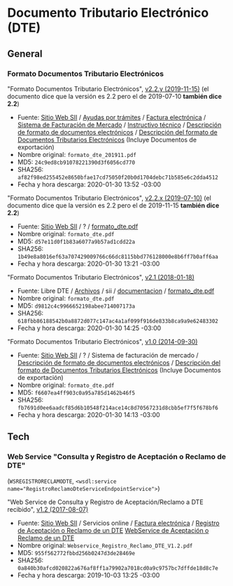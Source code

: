 # Documento Tributario Electrónico (DTE)

## General

### Formato Documentos Tributario Electrónicos

"Formato Documentos Tributario Electrónicos",
[v2.2.y (2019-11-15)](formato-dtes/2019-11-15-formato-dtes-v2.2.y.pdf)
(el documento dice que la versión es 2.2 pero el de 2019-07-10 **también dice 2.2**)

- Fuente:
  [Sitio Web SII](http://homer.sii.cl/)
  / [Ayudas por trámites](http://www.sii.cl/ayudas/ayudas_por_servicios/index.html)
  / [Factura electrónica](http://www.sii.cl/ayudas/ayudas_por_servicios/2004-.html)
  / [Sistema de Facturación de Mercado](http://www.sii.cl/ayudas/ayudas_por_servicios/2004-2007.html)
  / [Instructivo técnico](http://www.sii.cl/ayudas/ayudas_por_servicios/2004-instructivo-2007.html)
  / [Descripción de formato de documentos electrónicos](http://www.sii.cl/factura_electronica/factura_mercado/descripcion_formato.htm)
  / [Descripción del formato de Documentos Tributarios Electrónicos](http://www.sii.cl/factura_electronica/factura_mercado/formato_dte_201911.pdf)
  (Incluye Documentos de exportación)
- Nombre original: `formato_dte_201911.pdf`
- MD5: `24c9ed8cb91078221390d3f6056cd770`
- SHA256: `af82f98ed255452e8650bfae17cd75050f20b0d1704debc71b585e6c2dda4512`
- Fecha y hora descarga: 2020-01-30 13:52 -03:00


"Formato Documentos Tributario Electrónicos",
[v2.2.x (2019-07-10)](formato-dtes/2019-07-10-formato-dtes-v2.2.x.pdf)
(el documento dice que la versión es 2.2 pero el de 2019-11-15 **también dice 2.2**)

- Fuente:
  [Sitio Web SII](http://homer.sii.cl/)
  / ?
  / [formato_dte.pdf](http://www.sii.cl/factura_electronica/formato_dte.pdf)
- Nombre original: `formato_dte.pdf`
- MD5: `d57e11d0f1b83a6077a9b57ad1cdd22a`
- SHA256: `1b49e8a8016ef63a707429009766c66dc8115bbd776128000e8b6ff7b0aff6aa`
- Fecha y hora descarga: 2020-01-30 13:21 -03:00


"Formato Documentos Tributario Electrónicos",
[v2.1 (2018-01-18)](formato-dtes/2018-01-18-formato-dtes-v2.1.pdf)

- Fuente:
  Libre DTE
  / [Archivos](https://archivos.libredte.cl/)
  / sii
  / [documentacion](https://archivos.libredte.cl/sii/documentacion/)
  / [formato_dte.pdf](https://archivos.libredte.cl/sii/documentacion/formato_dte.pdf)
- Nombre original: `formato_dte.pdf`
- MD5: `d9812c4c9966652198abee714007173a`
- SHA256: `618fbb86188542b0a8872d077c147ac4a1af099f916de833b8ca9a9e62483302`
- Fecha y hora descarga: 2020-01-30 14:25 -03:00


"Formato Documentos Tributario Electrónicos",
[v1.0 (2014-09-30)](formato-dtes/2014-09-30-formato-dtes-v1.0.pdf)

- Fuente:
  [Sitio Web SII](http://homer.sii.cl/)
  / ?
  / Sistema de facturación de mercado
  / [Descripción de formato de documentos electrónicos](http://www.sii.cl/servicios_online/1039-descripcion_formato-1184.html)
  / [Descripción del formato de Documentos Tributarios Electrónicos](http://www.sii.cl/servicios_online/docs/formato_dte.pdf)
  (Incluye Documentos de exportación)
- Nombre original: `formato_dte.pdf`
- MD5: `f6607ea4ff903c0a95a785d1462b46f5`
- SHA256: `fb7691d0ee6aadcf85d6b10548f214ace14c8d70567231d8cbb5ef7f5f678bf6`
- Fecha y hora descarga: 2020-01-30 14:13 -03:00


## Tech

### Web Service "Consulta y Registro de Aceptación o Reclamo de DTE"

(`WSREGISTRORECLAMODTE`, `<wsdl:service name="RegistroReclamoDteServiceEndpointService">`)

"Web Service de Consulta y Registro de Aceptación/Reclamo a DTE recibido",
[v1.2 (2017-08-07)](WSREGISTRORECLAMODTE/2017-08-06-web-service-consulta-y-registro-aceptacion-reclamo-dte-v1.2.pdf)

- Fuente:
  [Sitio Web SII](http://homer.sii.cl/)
  / Servicios online
  / [Factura electrónica](http://www.sii.cl/servicios_online/1039-.html)
  / [Registro de Aceptación o Reclamo de un DTE](http://www.sii.cl/servicios_online/1039-3201.html)
  [WebService de Aceptación o Reclamo de un DTE](http://www.sii.cl/factura_electronica/Webservice_Registro_Reclamo_DTE_V1.2.pdf)
- Nombre original: `Webservice_Registro_Reclamo_DTE_V1.2.pdf`
- MD5: `955f562772fbbd256b0247d3de28469e`
- SHA256: `0a840b30afcd020822a676af8ff1a79902a7018cd0a9c9757bc7dffde18d8c7e`
- Fecha y hora descarga: 2019-10-03 13:25 -03:00
